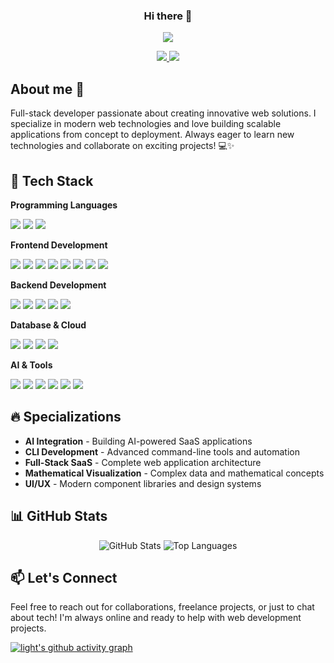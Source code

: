 <h3 align="center"> Hi there 👋</h3> 

<p align="center"> 
<img src="https://komarev.com/ghpvc/?username=khabzo&label=Profile%20views&color=0e75b6&style=flat)"> 
</p> 

<p align="center"> 
<a href="https://www.patreon.com/khabzox"> 
<img src="https://img.shields.io/badge/Patreon-F96854?style=for-the-badge&logo=patreon&logoColor=white" /> 
</a> 
<a href="https://www.buymeacoffee.com/khabzox"> 
<img src="https://img.shields.io/badge/Buy%20Me%20a%20Coffee-ffdd00?style=for-the-badge&logo=buy-me-a-coffee&logoColor=black" /> 
</a> 
</p> 

## About me :dizzy:
 
Full-stack developer passionate about creating innovative web solutions. I specialize in modern web technologies and love building scalable applications from concept to deployment. Always eager to learn new technologies and collaborate on exciting projects! 💻✨

## 🚀 Tech Stack

**Programming Languages**
<p>
<img src="https://img.shields.io/badge/JavaScript-F7DF1E?style=for-the-badge&logo=javascript&logoColor=black" />
<img src="https://img.shields.io/badge/TypeScript-007ACC?style=for-the-badge&logo=typescript&logoColor=white" />
<img src="https://img.shields.io/badge/Python-3776AB?style=for-the-badge&logo=python&logoColor=white" />
</p>

**Frontend Development**
<p>
<img src="https://img.shields.io/badge/HTML5-E34F26?style=for-the-badge&logo=html5&logoColor=white" />
<img src="https://img.shields.io/badge/CSS3-1572B6?style=for-the-badge&logo=css3&logoColor=white" />
<img src="https://img.shields.io/badge/React-20232A?style=for-the-badge&logo=react&logoColor=61DAFB" />
<img src="https://img.shields.io/badge/Next.js-000000?style=for-the-badge&logo=nextdotjs&logoColor=white" />
<img src="https://img.shields.io/badge/Three.js-000000?style=for-the-badge&logo=three.js&logoColor=white" />
<img src="https://img.shields.io/badge/Tailwind_CSS-38B2AC?style=for-the-badge&logo=tailwind-css&logoColor=white" />
<img src="https://img.shields.io/badge/shadcn%2Fui-000000?style=for-the-badge&logo=shadcnui&logoColor=white" />
<img src="https://img.shields.io/badge/Bootstrap-563D7C?style=for-the-badge&logo=bootstrap&logoColor=white" />
</p>

**Backend Development**
<p>
<img src="https://img.shields.io/badge/Node.js-339933?style=for-the-badge&logo=nodedotjs&logoColor=white" />
<img src="https://img.shields.io/badge/Bun-000000?style=for-the-badge&logo=bun&logoColor=white" />
<img src="https://img.shields.io/badge/Express.js-000000?style=for-the-badge&logo=express&logoColor=white" />
<img src="https://img.shields.io/badge/FastAPI-009688?style=for-the-badge&logo=fastapi&logoColor=white" />
<img src="https://img.shields.io/badge/REST_API-FF6C37?style=for-the-badge&logo=postman&logoColor=white" />
</p>

**Database & Cloud**
<p>
<img src="https://img.shields.io/badge/MongoDB-4EA94B?style=for-the-badge&logo=mongodb&logoColor=white" />
<img src="https://img.shields.io/badge/Supabase-181818?style=for-the-badge&logo=supabase&logoColor=white" />
<img src="https://img.shields.io/badge/Firebase-FFCA28?style=for-the-badge&logo=firebase&logoColor=black" />
<img src="https://img.shields.io/badge/Redis-DC382D?style=for-the-badge&logo=redis&logoColor=white" />
</p>

**AI & Tools**
<p>
<img src="https://img.shields.io/badge/Generative_AI-FF6B6B?style=for-the-badge&logo=openai&logoColor=white" />
<img src="https://img.shields.io/badge/Git-F05032?style=for-the-badge&logo=git&logoColor=white" />
<img src="https://img.shields.io/badge/Linux-FCC624?style=for-the-badge&logo=linux&logoColor=black" />
<img src="https://img.shields.io/badge/Ubuntu-E95420?style=for-the-badge&logo=ubuntu&logoColor=white" />
<img src="https://img.shields.io/badge/Figma-F24E1E?style=for-the-badge&logo=figma&logoColor=white" />
<img src="https://img.shields.io/badge/Clerk-6C47FF?style=for-the-badge&logo=clerk&logoColor=white" />
</p>

## 🔥 Specializations
 
* **AI Integration** - Building AI-powered SaaS applications
* **CLI Development** - Advanced command-line tools and automation
* **Full-Stack SaaS** - Complete web application architecture
* **Mathematical Visualization** - Complex data and mathematical concepts
* **UI/UX** - Modern component libraries and design systems
 
## 📊 GitHub Stats
 
<div align="center"> 
<img src="https://github-readme-stats.vercel.app/api?username=khabzox&show_icons=true&theme=radical&hide_border=true" alt="GitHub Stats" /> 
<img src="https://github-readme-stats.vercel.app/api/top-langs/?username=khabzox&layout=compact&theme=radical&hide_border=true" alt="Top Languages" /> 
</div> 

## 📫 Let's Connect
 
Feel free to reach out for collaborations, freelance projects, or just to chat about tech! I'm always online and ready to help with web development projects.

[![light's github activity graph](https://github-readme-activity-graph.vercel.app/graph?username=khabzox&theme=high-contrast)](https://github.com/khabzox/github-readme-activity-graph)

